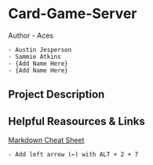 # Card-Game-Server
Author - Aces

    - Austin Jesperson
    - Sammie Atkins
    - {Add Name Here}
    - {Add Name Here}

## Project Description

## Helpful Reasources & Links
[Markdown Cheat Sheet](https://www.markdownguide.org/cheat-sheet/)
    
    - Add left arrow (←) with ALT + 2 + 7
